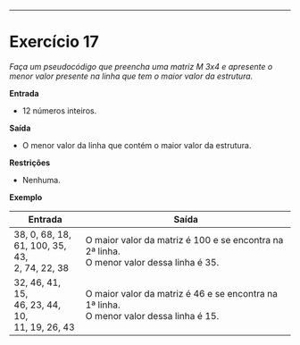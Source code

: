 ---
# Exercício 17

*Faça um pseudocódigo que preencha uma matriz M 3x4 e apresente o menor valor presente na linha que tem o maior valor da estrutura.*

**Entrada**
- 12 números inteiros.

**Saída**
- O menor valor da linha que contém o maior valor da estrutura.

**Restrições**
- Nenhuma.

**Exemplo**

| Entrada                                           | Saída                              |
|---------------------------------------------------|------------------------------------|
| 38, 0, 68, 18, <br> 61, 100, 35, 43, <br> 2, 74, 22, 38  <br>                                | O maior valor da matriz é 100 e se encontra na 2ª linha. <br> O menor valor dessa linha é 35.       |
| 32, 46, 41, 15, <br>   46, 23, 44, 10, <br>   11, 19, 26, 43  <br>                                    | O maior valor da matriz é 46 e se encontra na 1ª linha. <br> O menor valor dessa linha é 15.      |


